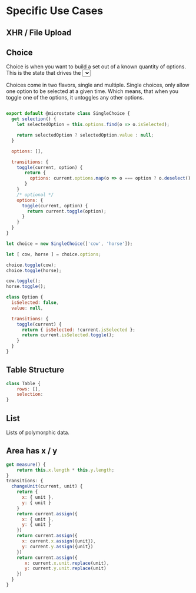 # Specific Use Cases

## XHR / File Upload

## Choice

Choice is when you want to build a set out of a known quantity of
options. This is the state that drives the <select> element for
example.

Choices come in two flavors, single and multiple. Single choices, only
allow one option to be selected at a given time. Which means, that
when you toggle one of the options, it untoggles any other options.



``` javascript

export default @microstate class SingleChoice {
  get selection() {
    let selectedOption = this.options.find(o => o.isSelected);

    return selectedOption ? selectedOption.value : null;
  }

  options: [],

  transitions: {
    toggle(current, option) {
       return {
         options: current.options.map(o => o === option ? o.deselect() : o.toggle());
       }
    }
    /* optional */
    options: {
      toggle(current, option) {
        return current.toggle(option);
      }
    }
  }
}

let choice = new SingleChoice(['cow', 'horse']);

let [ cow, horse ] = choice.options;

choice.toggle(cow);
choice.toggle(horse);

cow.toggle();
horse.toggle();

class Option {
  isSelected: false,
  value: null,

  transitions: {
    toggle(current) {
      return { isSelected: !current.isSelected };
      return current.isSelected.toggle();
    }
  }
}
```



## Table Structure

``` javascript
class Table {
    rows: [],
    selection:
}
```



## List

Lists of polymorphic data.

## Area has x / y

``` javascript
get measure() {
    return this.x.length * this.y.length;
}
transitions: {
  changeUnit(current, unit) {
    return {
      x: { unit },
      y: { unit }
    }
    return current.assign({
      x: { unit },
      y: { unit }
    })
    return current.assign({
      x: current.x.assign({unit}),
      y: current.y.assign({unit})
    })
    return current.assign({
       x: current.x.unit.replace(unit),
       y: current.y.unit.replace(unit)
    })
  }
}
```
